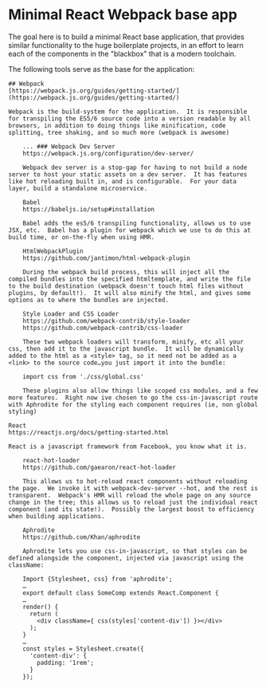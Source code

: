 # Minimal React Webpack base app

The goal here is to build a minimal React base application, that provides similar functionality to the huge boilerplate projects, in an effort to learn each of the components in the "blackbox" that is a modern toolchain.

The following tools serve as the base for the application:

	## Webpack
	[https://webpack.js.org/guides/getting-started/](https://webpack.js.org/guides/getting-started/)
	
	Webpack is the build-system for the application.  It is responsible for transpiling the ES5/6 source code into a version readable by all browsers, in addition to doing things like minification, code splitting, tree shaking, and so much more (webpack is awesome)
	
		... ### Webpack Dev Server
		https://webpack.js.org/configuration/dev-server/
		
		Webpack dev server is a stop-gap for having to not build a node server to host your static assets on a dev server.  It has features like hot reloading built in, and is configurable.  For your data layer, build a standalone microservice.

		Babel
		https://babeljs.io/setup#installation
		
		Babel adds the es5/6 transpiling functionality, allows us to use JSX, etc.  Babel has a plugin for webpack which we use to do this at build time, or on-the-fly when using HMR.
		
		HtmlWebpackPlugin
		https://github.com/jantimon/html-webpack-plugin
		
		During the webpack build process, this will inject all the compiled bundles into the specified htmltemplate, and write the file to the build destination (webpack doesn't touch html files without plugins, by default!).  It will also minify the html, and gives some options as to where the bundles are injected.
		
		Style Loader and CSS Loader
		https://github.com/webpack-contrib/style-loader
		https://github.com/webpack-contrib/css-loader
		
		These two webpack loaders will transform, minify, etc all your css, then add it to the javascript bundle.  It will be dynamically added to the html as a <style> tag, so it need not be added as a <link> to the source code…you just import it into the bundle:
		
		import css from './css/global.css'
		
		These plugins also allow things like scoped css modules, and a few more features.  Right now ive chosen to go the css-in-javascript route with Aphrodite for the styling each component requires (ie, non global styling)
		
	React
	https://reactjs.org/docs/getting-started.html
	
	React is a javascript framework from Facebook, you know what it is.
	
		react-hot-loader
		https://github.com/gaearon/react-hot-loader
		
		This allows us to hot-reload react components without reloading the page.  We invoke it with webpack-dev-server --hot, and the rest is transparent.  Webpack's HMR will reload the whole page on any source change in the tree; this allows us to reload just the individual react component (and its state!).  Possibly the largest boost to efficiency when building applications.
		
		Aphrodite
		https://github.com/Khan/aphrodite
		
		Aphrodite lets you use css-in-javascript, so that styles can be defined alongside the component, injected via javascript using the className:
		
		Import {Stylesheet, css} from 'aphrodite';
		…
		export default class SomeComp extends React.Component {
		…
		render() {
		  return (
		    <div className={ css(styles['content-div']) }></div>
		  );
		}
		…
		const styles = Stylesheet.create({
		  'content-div': {
		    padding: '1rem';
		  }
		});
		
		
		

